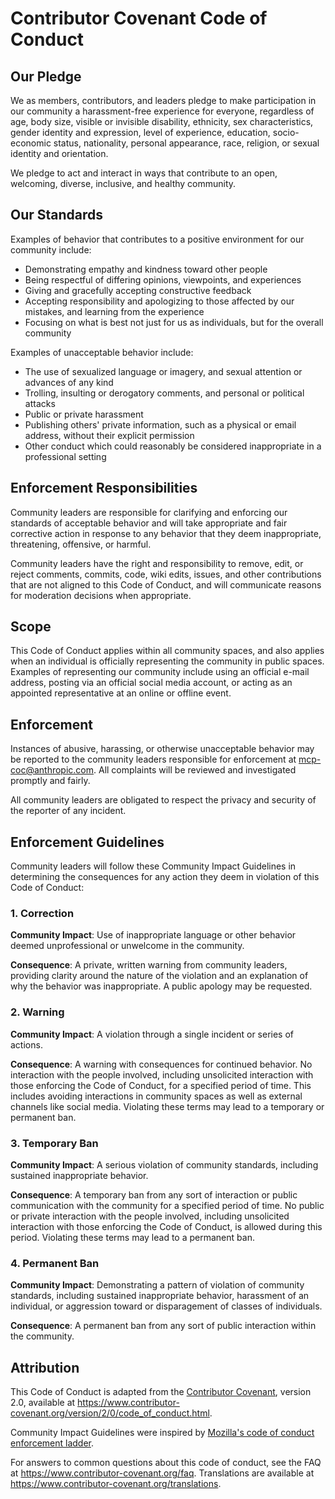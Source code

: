 # Contributor Covenant Code of Conduct

## Our Pledge

We as members, contributors, and leaders pledge to make participation in our community a
harassment-free experience for everyone, regardless of age, body size, visible or
invisible disability, ethnicity, sex characteristics, gender identity and expression,
level of experience, education, socio-economic status, nationality, personal appearance,
race, religion, or sexual identity and orientation.

We pledge to act and interact in ways that contribute to an open, welcoming, diverse,
inclusive, and healthy community.

## Our Standards

Examples of behavior that contributes to a positive environment for our community
include:

- Demonstrating empathy and kindness toward other people
- Being respectful of differing opinions, viewpoints, and experiences
- Giving and gracefully accepting constructive feedback
- Accepting responsibility and apologizing to those affected by our mistakes, and
  learning from the experience
- Focusing on what is best not just for us as individuals, but for the overall community

Examples of unacceptable behavior include:

- The use of sexualized language or imagery, and sexual attention or advances of any kind
- Trolling, insulting or derogatory comments, and personal or political attacks
- Public or private harassment
- Publishing others' private information, such as a physical or email address, without
  their explicit permission
- Other conduct which could reasonably be considered inappropriate in a professional
  setting

## Enforcement Responsibilities

Community leaders are responsible for clarifying and enforcing our standards of
acceptable behavior and will take appropriate and fair corrective action in response to
any behavior that they deem inappropriate, threatening, offensive, or harmful.

Community leaders have the right and responsibility to remove, edit, or reject comments,
commits, code, wiki edits, issues, and other contributions that are not aligned to this
Code of Conduct, and will communicate reasons for moderation decisions when appropriate.

## Scope

This Code of Conduct applies within all community spaces, and also applies when an
individual is officially representing the community in public spaces. Examples of
representing our community include using an official e-mail address, posting via an
official social media account, or acting as an appointed representative at an online or
offline event.

## Enforcement

Instances of abusive, harassing, or otherwise unacceptable behavior may be reported to
the community leaders responsible for enforcement at mcp-coc@anthropic.com. All
complaints will be reviewed and investigated promptly and fairly.

All community leaders are obligated to respect the privacy and security of the reporter
of any incident.

## Enforcement Guidelines

Community leaders will follow these Community Impact Guidelines in determining the
consequences for any action they deem in violation of this Code of Conduct:

### 1. Correction

**Community Impact**: Use of inappropriate language or other behavior deemed
unprofessional or unwelcome in the community.

**Consequence**: A private, written warning from community leaders, providing clarity
around the nature of the violation and an explanation of why the behavior was
inappropriate. A public apology may be requested.

### 2. Warning

**Community Impact**: A violation through a single incident or series of actions.

**Consequence**: A warning with consequences for continued behavior. No interaction with
the people involved, including unsolicited interaction with those enforcing the Code of
Conduct, for a specified period of time. This includes avoiding interactions in community
spaces as well as external channels like social media. Violating these terms may lead to
a temporary or permanent ban.

### 3. Temporary Ban

**Community Impact**: A serious violation of community standards, including sustained
inappropriate behavior.

**Consequence**: A temporary ban from any sort of interaction or public communication
with the community for a specified period of time. No public or private interaction with
the people involved, including unsolicited interaction with those enforcing the Code of
Conduct, is allowed during this period. Violating these terms may lead to a permanent
ban.

### 4. Permanent Ban

**Community Impact**: Demonstrating a pattern of violation of community standards,
including sustained inappropriate behavior, harassment of an individual, or aggression
toward or disparagement of classes of individuals.

**Consequence**: A permanent ban from any sort of public interaction within the
community.

## Attribution

This Code of Conduct is adapted from the [Contributor Covenant][homepage], version 2.0,
available at https://www.contributor-covenant.org/version/2/0/code_of_conduct.html.

Community Impact Guidelines were inspired by
[Mozilla's code of conduct enforcement ladder](https://github.com/mozilla/diversity).

[homepage]: https://www.contributor-covenant.org

For answers to common questions about this code of conduct, see the FAQ at
https://www.contributor-covenant.org/faq. Translations are available at
https://www.contributor-covenant.org/translations.
